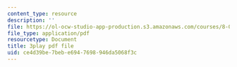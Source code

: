 ```yaml
---
content_type: resource
description: ''
file: https://ol-ocw-studio-app-production.s3.amazonaws.com/courses/8-01sc-classical-mechanics-fall-2016/ce4d39be7bebe6947698946da5068f3c_pb5hUGBjS3A.pdf
file_type: application/pdf
resourcetype: Document
title: 3play pdf file
uid: ce4d39be-7beb-e694-7698-946da5068f3c
---
```


